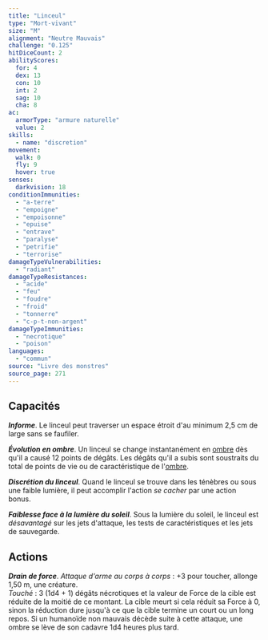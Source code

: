 ```yaml
---
title: "Linceul"
type: "Mort-vivant"
size: "M"
alignment: "Neutre Mauvais"
challenge: "0.125"
hitDiceCount: 2
abilityScores:
  for: 4
  dex: 13
  con: 10
  int: 2
  sag: 10
  cha: 8
ac:
  armorType: "armure naturelle"
  value: 2
skills:
  - name: "discretion"
movement:
  walk: 0
  fly: 9
  hover: true
senses:
  darkvision: 18
conditionImmunities:
  - "a-terre"
  - "empoigne"
  - "empoisonne"
  - "epuise"
  - "entrave"
  - "paralyse"
  - "petrifie"
  - "terrorise"
damageTypeVulnerabilities:
  - "radiant"
damageTypeResistances:
  - "acide"
  - "feu"
  - "foudre"
  - "froid"
  - "tonnerre"
  - "c-p-t-non-argent"
damageTypeImmunities:
  - "necrotique"
  - "poison"
languages:
  - "commun"
source: "Livre des monstres"
source_page: 271
---
```

## Capacités
_**Informe**_. Le linceul peut traverser un espace étroit d'au minimum 2,5 cm de large sans se faufiler.

_**Évolution en ombre**_. Un linceul se change instantanément en [ombre](/bestiaire/ombre/) dès qu'il a causé 12 points de dégâts. Les dégâts qu'il a subis sont soustraits du total de points de vie ou de caractéristique de l'[ombre](/bestiaire/ombre/).

_**Discrétion du linceul**_. Quand le linceul se trouve dans les ténèbres ou sous une faible lumière, il peut accomplir l'action _se cacher_ par une action bonus.

_**Faiblesse face à la lumière du soleil**_. Sous la lumière du soleil, le linceul est _désavantagé_ sur les jets d'attaque, les tests de caractéristiques et les jets de sauvegarde.

## Actions
_**Drain de force**_. _Attaque d'arme au corps à corps_ : +3 pour toucher, allonge 1,50 m, une créature.  
_Touché_ : 3 (1d4 + 1) dégâts nécrotiques et la valeur de Force de la cible est réduite de la moitié de ce montant. La cible meurt si cela réduit sa Force à 0, sinon la réduction dure jusqu'à ce que la cible termine un court ou un long repos. Si un humanoïde non mauvais décède suite à cette attaque, une ombre se lève de son cadavre 1d4 heures plus tard.
